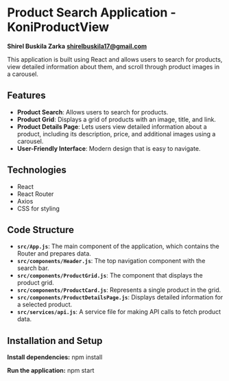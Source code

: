 # Product Search Application - KoniProductView

**Shirel Buskila Zarka**
**shirelbuskila17@gmail.com**

This application is built using React and allows users to search for products, view detailed information about them, and scroll through product images in a carousel.

## Features

- **Product Search**: Allows users to search for products.
- **Product Grid**: Displays a grid of products with an image, title, and link.
- **Product Details Page**: Lets users view detailed information about a product, including its description, price, and additional images using a carousel.
- **User-Friendly Interface**: Modern design that is easy to navigate.

## Technologies

- React
- React Router
- Axios 
- CSS for styling

##  Code Structure

- **`src/App.js`**: The main component of the application, which contains the Router and prepares data.
- **`src/components/Header.js`**: The top navigation component with the search bar.
- **`src/components/ProductGrid.js`**: The component that displays the product grid.
- **`src/components/ProductCard.js`**: Represents a single product in the grid.
- **`src/components/ProductDetailsPage.js`**: Displays detailed information for a selected product.
- **`src/services/api.js`**: A service file for making API calls to fetch product data.


## Installation and Setup
**Install dependencies:**
npm install

**Run the application:**
npm start
